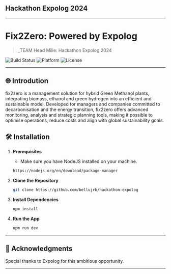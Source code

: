 ## Hackathon Expolog 2024

---

# Fix2Zero: Powered by Expolog

> _TEAM Head Milie: Hackathon Expolog 2024

![Build Status](https://img.shields.io/badge/Build-Passing-brightgreen)
![Platform](https://img.shields.io/badge/Platform-Web-blue)
![License](https://img.shields.io/badge/License-MIT-green)

---

## 🌐 Introdution

fix2zero is a management solution for hybrid Green Methanol plants, integrating biomass, ethanol and green hydrogen into an efficient and sustainable model. Developed for managers and companies committed to decarbonisation and the energy transition, fix2zero offers advanced monitoring, analysis and strategic planning tools, making it possible to optimise operations, reduce costs and align with global sustainability goals.

## 🛠 Installation 

1. **Prerequisites**
   - Make sure you have NodeJS installed on your machine.

   ```bash
   https://nodejs.org/en/download/package-manager
   ```

2. **Clone the Repository**

   ```bash
   git clone https://github.com/bellujrb/hackathon-expolog
   ```

3. **Install Dependencies**

    ```bash
    npm install
    ```
    
4. **Run the App**

    ```bash
    npm run dev
    ```

---

## 🙏 Acknowledgments

Special thanks to Expolog for this ambitious opportunity.

---
